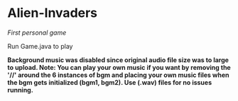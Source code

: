 # Alien-Invaders
*First personal game*

Run Game.java to play

**Background music was disabled since original audio file size was to large to upload.
Note: You can play your own music if you want by removing the '//' around the 6 instances of bgm and placing your own music files when the bgm gets initialized (bgm1, bgm2). Use (.wav) files for no issues running.**
